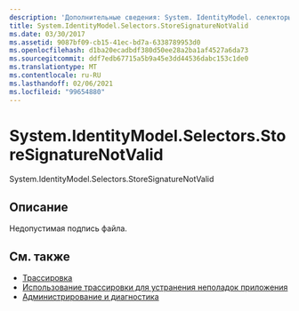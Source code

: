 ```yaml
---
description: 'Дополнительные сведения: System. IdentityModel. селекторы. Сторесигнатуренотвалид'
title: System.IdentityModel.Selectors.StoreSignatureNotValid
ms.date: 03/30/2017
ms.assetid: 9087bf09-cb15-41ec-bd7a-6338789953d0
ms.openlocfilehash: d1ba20ecadbdf380d50ee28a2ba1af4527a6da73
ms.sourcegitcommit: ddf7edb67715a5b9a45e3dd44536dabc153c1de0
ms.translationtype: MT
ms.contentlocale: ru-RU
ms.lasthandoff: 02/06/2021
ms.locfileid: "99654880"
---
```

# <a name="systemidentitymodelselectorsstoresignaturenotvalid"></a>System.IdentityModel.Selectors.StoreSignatureNotValid

System.IdentityModel.Selectors.StoreSignatureNotValid  
  
## <a name="description"></a>Описание  

 Недопустимая подпись файла.  
  
## <a name="see-also"></a>См. также

- [Трассировка](index.md)
- [Использование трассировки для устранения неполадок приложения](using-tracing-to-troubleshoot-your-application.md)
- [Администрирование и диагностика](../index.md)
